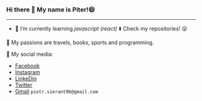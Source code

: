 ### Hi there 👋 My name is Piter!😄
---

- 🌱 I’m currently learning _javascript (react)_
:arrow_down: Check my repositories! :stuck_out_tongue_winking_eye:

:sunrise: My passions are travels, books, sports and programming.

💬 My social media: 
* [Facebook](https://www.facebook.com/dzd07)
* [Instagram](https://www.instagram.com/dzd07)
* [LinkeDin](www.linkedin.com/in/piotr-sierant)
* [Twitter](https://twitter.com/dzd07_Piotr)
* [Gmail]() `piotr.sierant96@gmail.com`
